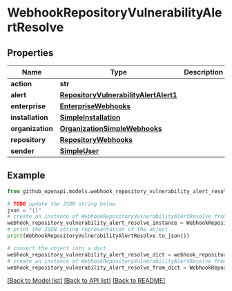 # WebhookRepositoryVulnerabilityAlertResolve


## Properties

Name | Type | Description | Notes
------------ | ------------- | ------------- | -------------
**action** | **str** |  | 
**alert** | [**RepositoryVulnerabilityAlertAlert1**](RepositoryVulnerabilityAlertAlert1.md) |  | 
**enterprise** | [**EnterpriseWebhooks**](EnterpriseWebhooks.md) |  | [optional] 
**installation** | [**SimpleInstallation**](SimpleInstallation.md) |  | [optional] 
**organization** | [**OrganizationSimpleWebhooks**](OrganizationSimpleWebhooks.md) |  | [optional] 
**repository** | [**RepositoryWebhooks**](RepositoryWebhooks.md) |  | 
**sender** | [**SimpleUser**](SimpleUser.md) |  | 

## Example

```python
from github_openapi.models.webhook_repository_vulnerability_alert_resolve import WebhookRepositoryVulnerabilityAlertResolve

# TODO update the JSON string below
json = "{}"
# create an instance of WebhookRepositoryVulnerabilityAlertResolve from a JSON string
webhook_repository_vulnerability_alert_resolve_instance = WebhookRepositoryVulnerabilityAlertResolve.from_json(json)
# print the JSON string representation of the object
print(WebhookRepositoryVulnerabilityAlertResolve.to_json())

# convert the object into a dict
webhook_repository_vulnerability_alert_resolve_dict = webhook_repository_vulnerability_alert_resolve_instance.to_dict()
# create an instance of WebhookRepositoryVulnerabilityAlertResolve from a dict
webhook_repository_vulnerability_alert_resolve_from_dict = WebhookRepositoryVulnerabilityAlertResolve.from_dict(webhook_repository_vulnerability_alert_resolve_dict)
```
[[Back to Model list]](../README.md#documentation-for-models) [[Back to API list]](../README.md#documentation-for-api-endpoints) [[Back to README]](../README.md)



